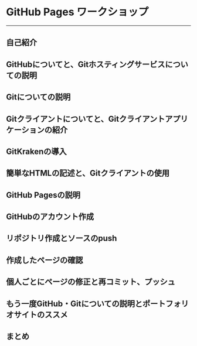 # GitHub Pages ワークショップ
---

## 自己紹介

## GitHubについてと、Gitホスティングサービスについての説明

## Gitについての説明

## Gitクライアントについてと、Gitクライアントアプリケーションの紹介

## GitKrakenの導入

## 簡単なHTMLの記述と、Gitクライアントの使用

## GitHub Pagesの説明

## GitHubのアカウント作成

## リポジトリ作成とソースのpush

## 作成したページの確認

## 個人ごとにページの修正と再コミット、プッシュ

## もう一度GitHub・Gitについての説明とポートフォリオサイトのススメ

## まとめ